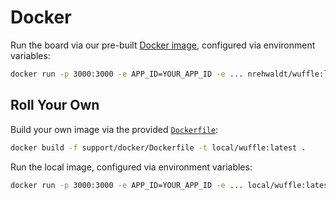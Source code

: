 # Docker

Run the board via our pre-built [Docker image](https://hub.docker.com/r/nrehwaldt/wuffle), configured via environment variables:

```sh
docker run -p 3000:3000 -e APP_ID=YOUR_APP_ID -e ... nrehwaldt/wuffle:latest
```


## Roll Your Own

Build your own image via the provided [`Dockerfile`](./Dockerfile):

```sh
docker build -f support/docker/Dockerfile -t local/wuffle:latest .
```

Run the local image, configured via environment variables:

```sh
docker run -p 3000:3000 -e APP_ID=YOUR_APP_ID -e ... local/wuffle:latest
```
